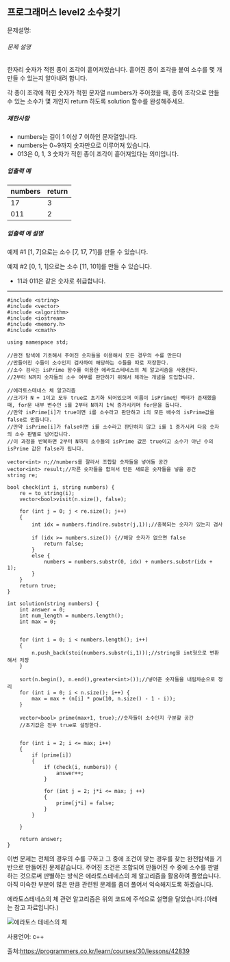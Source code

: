 ## 프로그래머스 level2 소수찾기

문제설명: 

###### 문제 설명

한자리 숫자가 적힌 종이 조각이 흩어져있습니다. 흩어진 종이 조각을 붙여 소수를 몇 개 만들 수 있는지 알아내려 합니다.

각 종이 조각에 적힌 숫자가 적힌 문자열 numbers가 주어졌을 때, 종이 조각으로 만들 수 있는 소수가 몇 개인지 return 하도록 solution 함수를 완성해주세요.

##### 제한사항

- numbers는 길이 1 이상 7 이하인 문자열입니다.
- numbers는 0~9까지 숫자만으로 이루어져 있습니다.
- 013은 0, 1, 3 숫자가 적힌 종이 조각이 흩어져있다는 의미입니다.

##### 입출력 예

| numbers | return |
| ------- | ------ |
| 17      | 3      |
| 011     | 2      |

##### 입출력 예 설명

예제 #1
[1, 7]으로는 소수 [7, 17, 71]를 만들 수 있습니다.

예제 #2
[0, 1, 1]으로는 소수 [11, 101]를 만들 수 있습니다.

- 11과 011은 같은 숫자로 취급합니다.

___

```
#include <string>
#include <vector>
#include <algorithm>
#include <iostream>
#include <memory.h>
#include <cmath>

using namespace std;

//완전 탐색에 기초해서 주어진 숫자들을 이용해서 모든 경우의 수를 만든다
//만들어진 수들이 소수인지 검사하여 해당하는 수들을 따로 저장한다.
//소수 검사는 isPrime 함수를 이용한 에라토스테네스의 체 알고리즘을 사용한다.
//2부터 N까지 숫자들의 소수 여부를 판단하기 위해서 체라는 개념을 도입합니다.

//에라토스테네스 체 알고리즘 
//크기가 N + 1이고 모두 true로 초기화 되어있으며 이름이 isPrime인 벡터가 존재했을 때, for문 내부 변수인 i를 2부터 N까지 1씩 증가시키며 for문을 돕니다.
//만약 isPrime[i]가 true이면 i를 소수라고 판단하고 i의 모든 배수의 isPrime값을 false로 만듭니다.
//만약 isPrime[i]가 false이면 i를 소수라고 판단하지 않고 i를 1 증가시켜 다음 숫자의 소수 판별로 넘어갑니다.
//이 과정을 반복하면 2부터 N까지 소수들의 isPrime 값은 true이고 소수가 아닌 수의 isPrime 값은 false가 됩니다.

vector<int> n;//numbers를 잘라서 조합할 숫자들을 넣어둘 공간
vector<int> result;//자른 숫자들을 합쳐서 만든 새로운 숫자들을 넣을 공간
string re;

bool check(int i, string numbers) {
	re = to_string(i);
	vector<bool>visit(n.size(), false);

	for (int j = 0; j < re.size(); j++)
	{
		int idx = numbers.find(re.substr(j,1));//중복되는 숫자가 있는지 검사
		
		if (idx >= numbers.size()) {//해당 숫자가 없으면 false
			return false;
		}
		else {
			numbers = numbers.substr(0, idx) + numbers.substr(idx + 1);
		}
	}
	return true;
}

int solution(string numbers) {
	int answer = 0;
	int num_length = numbers.length();
	int max = 0;
	
	
	for (int i = 0; i < numbers.length(); i++)
	{
		n.push_back(stoi(numbers.substr(i,1)));//string을 int형으로 변환해서 저장
	}

	sort(n.begin(), n.end(),greater<int>());//넣어준 숫자들을 내림차순으로 정리
	for (int i = 0; i < n.size(); i++) {
		max = max + (n[i] * pow(10, n.size() - 1 - i));
	}

	vector<bool> prime(max+1, true);//숫자들이 소수인지 구분할 공간
	//초기값은 전부 true로 설정한다.


	for (int i = 2; i <= max; i++)
	{
		if (prime[i])
		{
			if (check(i, numbers)) {
				answer++;
			}

			for (int j = 2; j*i <= max; j ++)
			{
				prime[j*i] = false;
			}
		}
		
	}

	return answer;
}
```

이번 문제는 전체의 경우의 수를 구하고 그 중에 조건이 맞는 경우를 찾는 완전탐색을 기반으로 만들어진 문제같습니다. 주어진 조건은 조합되어 만들어진 수 중에 소수를 판별하는 것으로써 판별하는 방식은 에라토스테네스의 체 알고리즘을 활용하여 풀었습니다. 아직 미숙한 부분이 많은 만큼 관련된 문제를 좀더 풀어서 익숙해지도록 하겠습니다. 

에라토스테네스의 체 관련 알고리즘은 위의 코드에 주석으로 설명을 달았습니다.(아래는 참고 자료입니다.)

![에라토스 테네스의 체](https://user-images.githubusercontent.com/52284829/75896616-b1c94480-5e7a-11ea-813f-1d9a68ea0829.gif)

사용언어: c++

출처:https://programmers.co.kr/learn/courses/30/lessons/42839